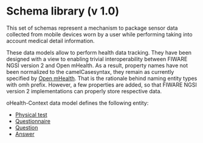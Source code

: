 # Schema library (v 1.0)

This set of schemas represent a mechanism to package sensor data collected from mobile devices worn by a user while performing taking into account medical detail information.

These data models allow to perform health data tracking. They have been designed with a view to enabling trivial interoperability between FIWARE NGSI version 2 and Open mHealth. As a result, property names have not been normalized to the camelCasesyntax, they remain as currently specified by [Open mHealth](http://www.openmhealth.org/). That is the rationale behind naming entity types with omh prefix. However, a few properties are added, so that FIWARE NGSI version 2 implementations can properly store respective data.

oHealth-Context data model defines the following entity:

* [Physical test](./PhysicalTest/)
* [Questionnaire](./Questionnaire/)
* [Question](./Questionnaire/Question/)
* [Answer](./Questionnaire/Answer/)
